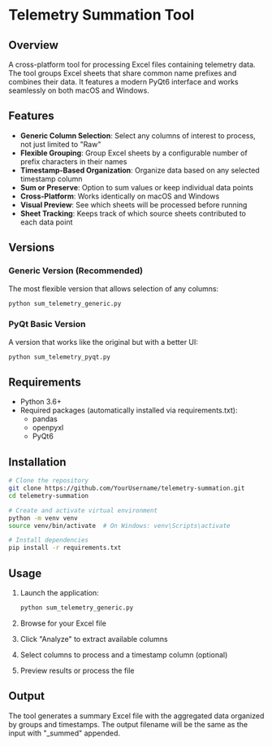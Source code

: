 # Telemetry Summation Tool

## Overview
A cross-platform tool for processing Excel files containing telemetry data. The tool groups Excel sheets that share common name prefixes and combines their data. It features a modern PyQt6 interface and works seamlessly on both macOS and Windows.

## Features
- **Generic Column Selection**: Select any columns of interest to process, not just limited to "Raw"
- **Flexible Grouping**: Group Excel sheets by a configurable number of prefix characters in their names
- **Timestamp-Based Organization**: Organize data based on any selected timestamp column
- **Sum or Preserve**: Option to sum values or keep individual data points
- **Cross-Platform**: Works identically on macOS and Windows
- **Visual Preview**: See which sheets will be processed before running
- **Sheet Tracking**: Keeps track of which source sheets contributed to each data point

## Versions

### Generic Version (Recommended)
The most flexible version that allows selection of any columns:
```bash
python sum_telemetry_generic.py
```

### PyQt Basic Version
A version that works like the original but with a better UI:
```bash
python sum_telemetry_pyqt.py
```

## Requirements
- Python 3.6+
- Required packages (automatically installed via requirements.txt):
  - pandas
  - openpyxl
  - PyQt6

## Installation

```bash
# Clone the repository
git clone https://github.com/YourUsername/telemetry-summation.git
cd telemetry-summation

# Create and activate virtual environment
python -m venv venv
source venv/bin/activate  # On Windows: venv\Scripts\activate

# Install dependencies
pip install -r requirements.txt
```

## Usage

1. Launch the application:
   ```bash
   python sum_telemetry_generic.py
   ```

2. Browse for your Excel file
3. Click "Analyze" to extract available columns
4. Select columns to process and a timestamp column (optional)
5. Preview results or process the file

## Output
The tool generates a summary Excel file with the aggregated data organized by groups and timestamps. The output filename will be the same as the input with "_summed" appended.
